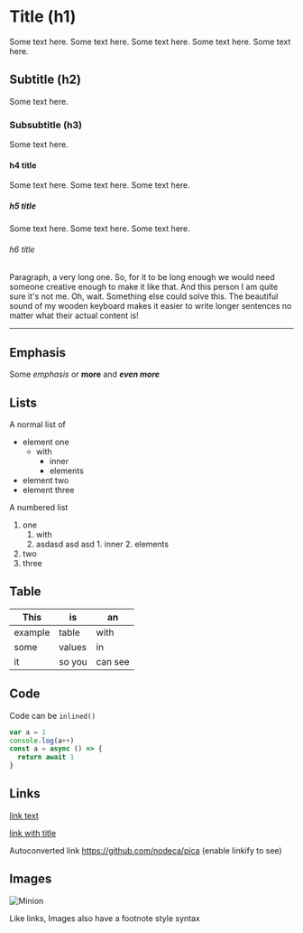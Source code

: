 # Title (h1)

Some text here. Some text here. Some text here. Some text here. Some text here.

## Subtitle (h2)

Some text here.

### Subsubtitle (h3)

Some text here.

#### h4 title

Some text here. Some text here. Some text here.

##### h5 title

Some text here. Some text here. Some text here.

###### h6 title

Paragraph, a very long one. So, for it to be long enough we would need someone creative enough to make it like that. And this person I am quite sure it's not me. Oh, wait. Something else could solve this. The beautiful sound of my wooden keyboard makes it easier to write longer sentences no matter what their actual content is!

-----

## Emphasis

Some *emphasis* or **more** and ***even more*** 

## Lists

A normal list of

- element one
  - with
    - inner
    - elements
- element two
- element three

A numbered list

1. one
   	1. with
   	2. asdasd asd asd
        	1. inner
        	2. elements
2. two
3. three

## Table

| This    | is     | an      |
| ------- | ------ | ------- |
| example | table  | with    |
| some    | values | in      |
| it      | so you | can see |

## Code

Code can be `inlined()`

```javascript
var a = 1
console.log(a++)
const a = async () => {
  return await 1
}
```


## Links

[link text](http://dev.nodeca.com)

[link with title](http://nodeca.github.io/pica/demo/ "title text!")

Autoconverted link https://github.com/nodeca/pica (enable linkify to see)


## Images

![Minion](https://octodex.github.com/images/minion.png)

Like links, Images also have a footnote style syntax




